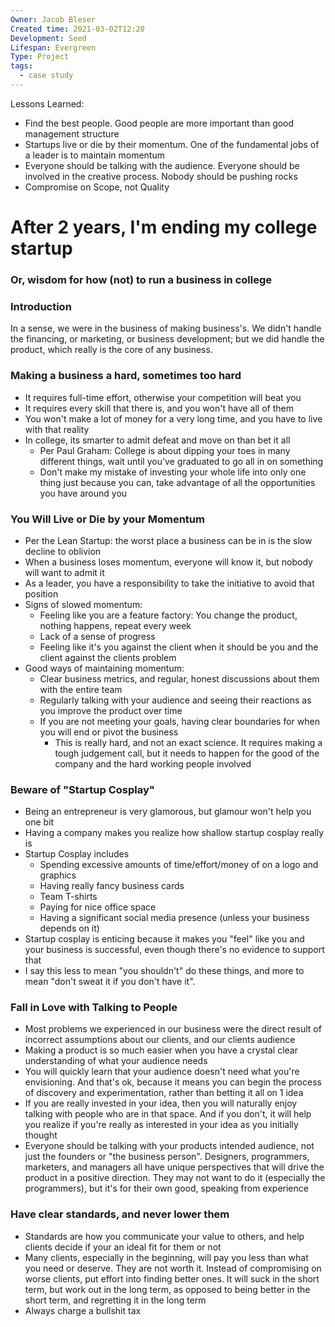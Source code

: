 ```yaml
---
Owner: Jacob Bleser
Created time: 2021-03-02T12:20
Development: Seed
Lifespan: Evergreen
Type: Project
tags:
  - case study
---
```

Lessons Learned:
- Find the best people. Good people are more important than good management structure
- Startups live or die by their momentum. One of the fundamental jobs of a leader is to maintain momentum
- Everyone should be talking with the audience. Everyone should be involved in the creative process. Nobody should be pushing rocks
- Compromise on Scope, not Quality
  
  
# After 2 years, I'm ending my college startup
### Or, wisdom for how (not) to run a business in college
  
  
### Introduction
  
In a sense, we were in the business of making business's. We didn't handle the financing, or marketing, or business development; but we did handle the product, which really is the core of any business.
  
### Making a business a hard, sometimes too hard
- It requires full-time effort, otherwise your competition will beat you
- It requires every skill that there is, and you won't have all of them
- You won't make a lot of money for a very long time, and you have to live with that reality
- In college, its smarter to admit defeat and move on than bet it all
    - Per Paul Graham: College is about dipping your toes in many different things, wait until you've graduated to go all in on something
    - Don't make my mistake of investing your whole life into only one thing just because you can, take advantage of all the opportunities you have around you
  
### You Will Live or Die by your Momentum
- Per the Lean Startup: the worst place a business can be in is the slow decline to oblivion
- When a business loses momentum, everyone will know it, but nobody will want to admit it
- As a leader, you have a responsibility to take the initiative to avoid that position
- Signs of slowed momentum:
    - Feeling like you are a feature factory: You change the product, nothing happens, repeat every week
    - Lack of a sense of progress
    - Feeling like it's you against the client when it should be you and the client against the clients problem
- Good ways of maintaining momentum:
    - Clear business metrics, and regular, honest discussions about them with the entire team
    - Regularly talking with your audience and seeing their reactions as you improve the product over time
    - If you are not meeting your goals, having clear boundaries for when you will end or pivot the business
        - This is really hard, and not an exact science. It requires making a tough judgement call, but it needs to happen for the good of the company and the hard working people involved
  
### Beware of "Startup Cosplay"
- Being an entrepreneur is very glamorous, but glamour won't help you one bit
- Having a company makes you realize how shallow startup cosplay really is
- Startup Cosplay includes
    - Spending excessive amounts of time/effort/money of on a logo and graphics
    - Having really fancy business cards
    - Team T-shirts
    - Paying for nice office space
    - Having a significant social media presence (unless your business depends on it)
- Startup cosplay is enticing because it makes you "feel" like you and your business is successful, even though there's no evidence to support that
- I say this less to mean "you shouldn't" do these things, and more to mean "don't sweat it if you don't have it".
  
### Fall in Love with Talking to People
- Most problems we experienced in our business were the direct result of incorrect assumptions about our clients, and our clients audience
- Making a product is so much easier when you have a crystal clear understanding of what your audience needs
- You will quickly learn that your audience doesn't need what you're envisioning. And that's ok, because it means you can begin the process of discovery and experimentation, rather than betting it all on 1 idea
- If you are really invested in your idea, then you will naturally enjoy talking with people who are in that space. And if you don't, it will help you realize if you're really as interested in your idea as you initially thought
- Everyone should be talking with your products intended audience, not just the founders or "the business person". Designers, programmers, marketers, and managers all have unique perspectives that will drive the product in a positive direction. They may not want to do it (especially the programmers), but it's for their own good, speaking from experience
  
### Have clear standards, and never lower them
- Standards are how you communicate your value to others, and help clients decide if your an ideal fit for them or not
- Many clients, especially in the beginning, will pay you less than what you need or deserve. They are not worth it. Instead of compromising on worse clients, put effort into finding better ones. It will suck in the short term, but work out in the long term, as opposed to being better in the short term, and regretting it in the long term
- Always charge a bullshit tax